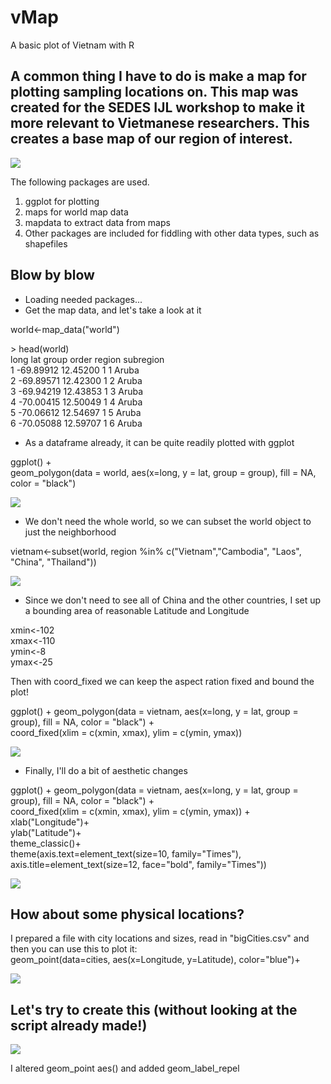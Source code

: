 # vMap
A basic plot of Vietnam with R

## A common thing I have to do is make a map for plotting sampling locations on. This map was created for the SEDES IJL workshop to make it more relevant to Vietmanese researchers. This creates a base map of our region of interest.

![](./examples/baseMap.png)  

The following packages are used.

1. ggplot for plotting
2. maps for world map data
3. mapdata to extract data from maps
4. Other packages are included for fiddling with other data types, such as shapefiles

## Blow by blow

  *  Loading needed packages...
  *  Get the map data, and let's take a look at it

world<-map_data("world")

\> head(world)  
       long      lat group order region subregion  
1 -69.89912 12.45200     1     1  Aruba      <NA>  
2 -69.89571 12.42300     1     2  Aruba      <NA>  
3 -69.94219 12.43853     1     3  Aruba      <NA>  
4 -70.00415 12.50049     1     4  Aruba      <NA>  
5 -70.06612 12.54697     1     5  Aruba      <NA>  
6 -70.05088 12.59707     1     6  Aruba      <NA> 

  *  As a dataframe already, it can be quite readily plotted with ggplot

ggplot() +  
   geom_polygon(data = world, aes(x=long, y = lat, group = group), fill = NA, color = "black") 

![](./examples/world.png)  


  *  We don't need the whole world, so we can subset the world object to just the neighborhood

vietnam<-subset(world, region %in% c("Vietnam","Cambodia", "Laos", "China", "Thailand"))

![](./examples/countries.png)  

  * Since we don't need to see all of China and the other countries, I set up a bounding area of reasonable Latitude and Longitude
  
xmin<-102  
xmax<-110  
ymin<-8  
ymax<-25  

Then with coord_fixed we can keep the aspect ration fixed and bound the plot!

ggplot() + 
    geom_polygon(data = vietnam, aes(x=long, y = lat, group = group), fill = NA, color = "black") +  
    coord_fixed(xlim = c(xmin, xmax), ylim = c(ymin, ymax))

![](./examples/bounded.png)  

  * Finally, I'll do a bit of aesthetic changes
  
ggplot() + 
   geom_polygon(data = vietnam, aes(x=long, y = lat, group = group), fill = NA, color = "black") +  
   coord_fixed(xlim = c(xmin, xmax), ylim = c(ymin, ymax)) +   
   xlab("Longitude")+  
   ylab("Latitude")+  
   theme_classic()+  
   theme(axis.text=element_text(size=10, family="Times"),  
         axis.title=element_text(size=12, face="bold", family="Times"))   

![](./examples/final.png)  

## How about some physical locations?
I prepared a file with city locations and sizes, read in "bigCities.csv" and then you can use this to plot it:  
  geom_point(data=cities, aes(x=Longitude, y=Latitude), color="blue")+  

![](./examples/withCities.png)  

## Let's try to create this (without looking at the script already made!)

![](./examples/scaledCities.png)   

I altered geom_point aes() and added geom_label_repel


